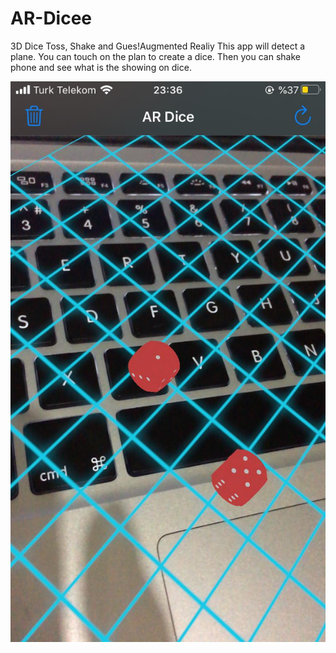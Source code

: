 # AR-Dicee
3D Dice Toss, Shake and Gues!Augmented Realiy
This app will detect a plane. You can touch on the plan to create a dice. Then you can shake phone and see what is the showing on dice.

![](screen.jpeg)
